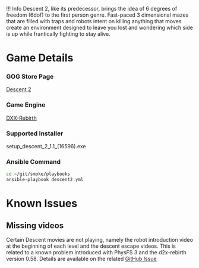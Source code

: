 !!! Info
    Descent 2, like its predecessor, brings the idea of 6 degrees of freedom (6dof) to the first person genre. Fast-paced 3 dimensional mazes that are filled with traps and robots intent on killing anything that moves create an environment designed to leave you lost and wondering which side is up while frantically fighting to stay alive.

# Game Details

### GOG Store Page
[Descent 2](https://www.gog.com/en/game/descent_2)

### Game Engine
[DXX-Rebirth](/engines/dxx-rebirth)

### Supported Installer
setup_descent_2_1.1_(16596).exe

### Ansible Command
~~~bash
cd ~/git/smoke/playbooks
ansible-playbook descent2.yml
~~~


# Known Issues

## Missing videos

Certain Descent movies are not playing, namely the robot introduction video at the beginning of each level and the descent escape videos.  This is related to a known problem introduced with PhysFS 3 and the d2x-rebirth version 0.58.  Details are available on the related [GitHub Issue <i class="fas fa-external-link-alt"></i>](https://github.com/dxx-rebirth/dxx-rebirth/issues/379)